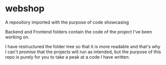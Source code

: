 # webshop
A repository imported with the purpose of code showcasing

Backend and Frontend folders contain the code of the project I've been working on. 

I have restructured the folder tree so that it is more readable and that's why I can't promise that the projects will run as intended, but the purpose of this repo is purely for you to take a peak at a code I have written.

